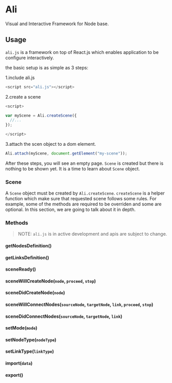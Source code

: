 # Ali

Visual and Interactive Framework for Node base.

## Usage

`ali.js` is a framework on top of React.js which enables application to be
configure interactively.

the basic setup is as simple as 3 steps:

1.include ali.js

```js
<script src="ali.js"></script>
```

2.create a scene

```js
<script>

var myScene = Ali.createScene({
  //...
});

</script>
```

3.attach the scen object to a dom element.

```js
Ali.attach(myScene, document.getElement("my-scene"));
```

After these steps, you will see an empty page. `Scene` is created but there is
nothing to be shown yet. It is a time to learn about `Scene` object.

### Scene

A `Scene` object must be created by `Ali.createScene`. `createScene` is a helper
function which make sure that requested scene follows some rules. For example,
some of the methods are required to be overriden and some are optional. In this
section, we are going to talk about it in depth.

### Methods

> NOTE: `ali.js` is in active development and apis are subject to change.


#### getNodesDefinition()

#### getLinksDefinition()

#### sceneReady()

#### sceneWillCreateNode(`node`, `proceed`, `stop`)

#### sceneDidCreateNode(`node`)

#### sceneWillConnectNodes(`sourceNode`, `targetNode`, `link`, `proceed`, `stop`)

#### sceneDidConnectNodes(`sourceNode`, `targetNode`, `link`)

#### setMode(`mode`)

#### setNodeType(`nodeType`)

#### setLinkType(`linkType`)

#### import(`data`)

#### export()
